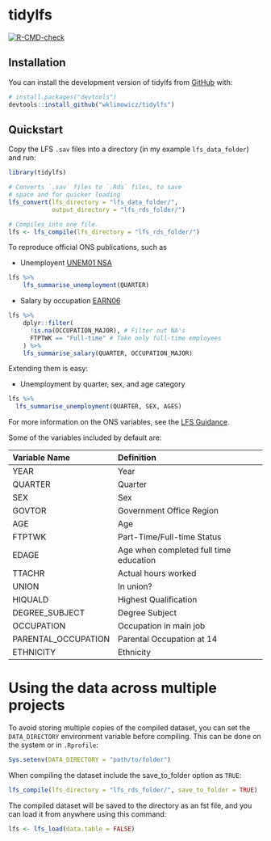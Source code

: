 
<!-- README.md is generated from README.Rmd. Please edit that file -->

# tidylfs

<!-- badges: start -->

[![R-CMD-check](https://github.com/wklimowicz/tidylfs/workflows/R-CMD-check/badge.svg)](https://github.com/wklimowicz/tidylfs/actions)
<!-- badges: end -->

## Installation

You can install the development version of tidylfs from
[GitHub](https://github.com/) with:

``` r
# install.packages("devtools")
devtools::install_github("wklimowicz/tidylfs")
```

## Quickstart

Copy the LFS `.sav` files into a directory (in my example
`lfs_data_folder`) and run:

``` r
library(tidylfs)

# Converts `.sav` files to `.Rds` files, to save
# space and for quicker loading
lfs_convert(lfs_directory = "lfs_data_folder/",
            output_directory = "lfs_rds_folder/")

# Compiles into one file.
lfs <- lfs_compile(lfs_directory = "lfs_rds_folder/")
```

To reproduce official ONS publications, such as

-   Unemployent [UNEM01
    NSA](https://www.ons.gov.uk/employmentandlabourmarket/peoplenotinwork/unemployment/datasets/unemploymentbyageanddurationnotseasonallyadjustedunem01nsa)

``` r
lfs %>%
    lfs_summarise_unemployment(QUARTER)
```

-   Salary by occupation
    [EARN06](https://www.ons.gov.uk/employmentandlabourmarket/peopleinwork/earningsandworkinghours/datasets/grossweeklyearningsbyoccupationearn06)

``` r
lfs %>%
    dplyr::filter(
      !is.na(OCCUPATION_MAJOR), # Filter out NA's
      FTPTWK == "Full-time" # Take only full-time employees
    ) %>%
    lfs_summarise_salary(QUARTER, OCCUPATION_MAJOR)
```

Extending them is easy:

-   Unemployment by quarter, sex, and age category

``` r
lfs %>%
  lfs_summarise_unemployment(QUARTER, SEX, AGES)
```

For more information on the ONS variables, see the [LFS
Guidance](https://www.ons.gov.uk/employmentandlabourmarket/peopleinwork/employmentandemployeetypes/methodologies/labourforcesurveyuserguidance).

Some of the variables included by default are:

| Variable Name       | Definition                             |
|:--------------------|:---------------------------------------|
| YEAR                | Year                                   |
| QUARTER             | Quarter                                |
| SEX                 | Sex                                    |
| GOVTOR              | Government Office Region               |
| AGE                 | Age                                    |
| FTPTWK              | Part-Time/Full-time Status             |
| EDAGE               | Age when completed full time education |
| TTACHR              | Actual hours worked                    |
| UNION               | In union?                              |
| HIQUALD             | Highest Qualification                  |
| DEGREE_SUBJECT      | Degree Subject                         |
| OCCUPATION          | Occupation in main job                 |
| PARENTAL_OCCUPATION | Parental Occupation at 14              |
| ETHNICITY           | Ethnicity                              |

# Using the data across multiple projects

To avoid storing multiple copies of the compiled dataset, you can set
the `DATA_DIRECTORY` environment variable before compiling. This can be
done on the system or in `.Rprofile`:

``` r
Sys.setenv(DATA_DIRECTORY = "path/to/folder")
```

When compiling the dataset include the save_to_folder option as `TRUE`:

``` r
lfs_compile(lfs_directory = "lfs_rds_folder/", save_to_folder = TRUE)
```

The compiled dataset will be saved to the directory as an fst file, and
you can load it from anywhere using this command:

``` r
lfs <- lfs_load(data.table = FALSE)
```
